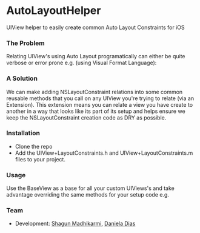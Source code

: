 AutoLayoutHelper
=======================

UIView helper to easily create common Auto Layout Constraints for iOS

### The Problem

Relating UIView's using Auto Layout programatically can either be quite verbose or error prone e.g. (using Visual Format Language):

### A Solution

We can make adding NSLayoutConstraint relations into some common reusable methods that you call on any UIView you're trying to relate (via an Extension). This extension means you can relate a view you have create to another in a way that looks like its part of its setup and helps ensure we keep the NSLayoutConstraint creation code as DRY as possible.

### Installation

- Clone the repo 
- Add the UIView+LayoutConstraints.h and UIView+LayoutConstraints.m files to your project.

### Usage

Use the BaseView as a base for all your custom UIViews's and take advantage overriding the same methods for your setup code e.g.


### Team
* Development: [Shagun Madhikarmi](mailto:shagun@ustwo.com), [Daniela Dias](mailto:daniela@ustwo.com)
